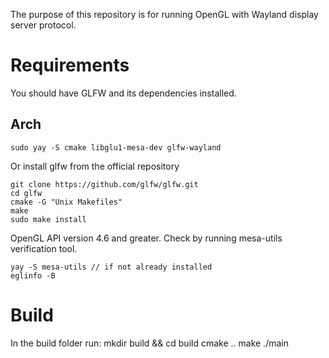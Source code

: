 The purpose of this repository is for running OpenGL with Wayland display server protocol.

# Requirements
You should have GLFW and its dependencies installed.

## Arch

    sudo yay -S cmake libglu1-mesa-dev glfw-wayland

Or install glfw from the official repository

    git clone https://github.com/glfw/glfw.git
    cd glfw
    cmake -G "Unix Makefiles"  
    make  
    sudo make install

OpenGL API version 4.6 and greater. Check by running mesa-utils verification tool.

    yay -S mesa-utils // if not already installed
    eglinfo -B

# Build

In the build folder run:
    mkdir build && cd build
    cmake ..
    make
    ./main


